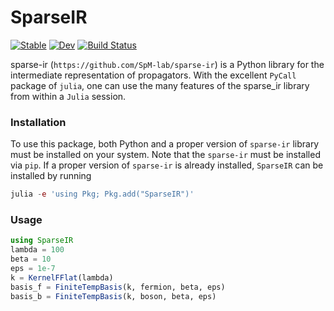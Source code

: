 # SparseIR

[![Stable](https://img.shields.io/badge/docs-stable-blue.svg)](https://shinaoka.github.io/SparseIR.jl/stable)
[![Dev](https://img.shields.io/badge/docs-dev-blue.svg)](https://shinaoka.github.io/SparseIR.jl/dev)
[![Build Status](https://github.com/shinaoka/SparseIR.jl/actions/workflows/CI.yml/badge.svg?branch=main)](https://github.com/shinaoka/SparseIR.jl/actions/workflows/CI.yml?query=branch%3Amain)

sparse-ir (`https://github.com/SpM-lab/sparse-ir`) is a Python library for the intermediate representation of propagators.
With the excellent `PyCall` package of `julia`, one can use the
many features of the sparse_ir library from within a `Julia` session.

### Installation

To use this package, both Python and a proper version of `sparse-ir` library must be
installed on your system.
Note that the `sparse-ir` must be installed via `pip`.
If a proper version of `sparse-ir` is already installed,
`SparseIR` can be installed by running

```Julia
julia -e 'using Pkg; Pkg.add("SparseIR")'
```

### Usage

```Julia
using SparseIR
lambda = 100
beta = 10
eps = 1e-7
k = KernelFFlat(lambda)
basis_f = FiniteTempBasis(k, fermion, beta, eps)
basis_b = FiniteTempBasis(k, boson, beta, eps)
```
